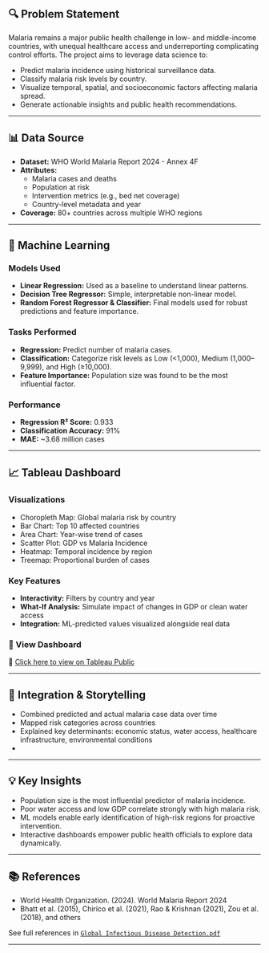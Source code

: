 ## 🔍 Problem Statement

Malaria remains a major public health challenge in low- and middle-income countries, with unequal healthcare access and underreporting complicating control efforts. The project aims to leverage data science to:

- Predict malaria incidence using historical surveillance data.
- Classify malaria risk levels by country.
- Visualize temporal, spatial, and socioeconomic factors affecting malaria spread.
- Generate actionable insights and public health recommendations.

---

## 📊 Data Source

- **Dataset:** WHO World Malaria Report 2024 - Annex 4F  
- **Attributes:**  
  - Malaria cases and deaths  
  - Population at risk  
  - Intervention metrics (e.g., bed net coverage)  
  - Country-level metadata and year  
- **Coverage:** 80+ countries across multiple WHO regions  

---

## 🤖 Machine Learning

### Models Used

- **Linear Regression:** Used as a baseline to understand linear patterns.
- **Decision Tree Regressor:** Simple, interpretable non-linear model.
- **Random Forest Regressor & Classifier:** Final models used for robust predictions and feature importance.

### Tasks Performed

- **Regression:** Predict number of malaria cases.
- **Classification:** Categorize risk levels as Low (<1,000), Medium (1,000–9,999), and High (≥10,000).
- **Feature Importance:** Population size was found to be the most influential factor.

### Performance

- **Regression R² Score:** 0.933  
- **Classification Accuracy:** 91%  
- **MAE:** ~3.68 million cases  

---

## 📈 Tableau Dashboard

### Visualizations

- Choropleth Map: Global malaria risk by country
- Bar Chart: Top 10 affected countries
- Area Chart: Year-wise trend of cases
- Scatter Plot: GDP vs Malaria Incidence
- Heatmap: Temporal incidence by region
- Treemap: Proportional burden of cases

### Key Features

- **Interactivity:** Filters by country and year
- **What-If Analysis:** Simulate impact of changes in GDP or clean water access
- **Integration:** ML-predicted values visualized alongside real data

### 📎 View Dashboard

🔗 [Click here to view on Tableau Public](https://public.tableau.com/views/Book1_17493343980400/Dashboard1)

---

## 🧩 Integration & Storytelling

- Combined predicted and actual malaria case data over time
- Mapped risk categories across countries
- Explained key determinants: economic status, water access, healthcare infrastructure, environmental conditions
- 
---

## 💡 Key Insights

- Population size is the most influential predictor of malaria incidence.
- Poor water access and low GDP correlate strongly with high malaria risk.
- ML models enable early identification of high-risk regions for proactive intervention.
- Interactive dashboards empower public health officials to explore data dynamically.

---

## 📚 References

- World Health Organization. (2024). World Malaria Report 2024
- Bhatt et al. (2015), Chirico et al. (2021), Rao & Krishnan (2021), Zou et al. (2018), and others

See full references in [`Global Infectious Disease Detection.pdf`](./Global%20Infectious%20Disease%20Detection.pdf)

---
